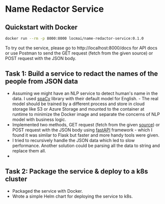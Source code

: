 # Name Redactor Service

## Quickstart with Docker

```bash
docker run --rm -p 8000:8000 locmai/name-redactor-service:0.1.0
```

To try out the service, please go to http://localhost:8000/docs for API docs or use Postman to send the GET request (fetch from the given source) or POST request with the JSON body.

## Task 1: Build a service to redact the names of the people from JSON data

- Assuming we might have an NLP service to detect human's name in the data. I used [spaCy](https://spacy.io/) library with their default model for English. - The real model should be trained by a different process and store in cloud storage like S3 or Azure Storage and mounted to the container at runtime to minimize the Docker image and separate the concerns of NLP model with business logic.
- Implemented two methods, GET request (fetch from the given [source](http://therecord.co/feed.json)) or POST request with the JSON body using [fastAPI](https://fastapi.tiangolo.com/) framework - which I found it was similar to Flask but faster and more handy tools were given.
- I tried to recursively handle the JSON data which led to slow performance. Another solution could be parsing all the data to string and replace them all.
-

## Task 2: Package the service & deploy to a k8s cluster

- Packaged the service with Docker.
- Wrote a simple Helm chart for deploying the service to k8s.
